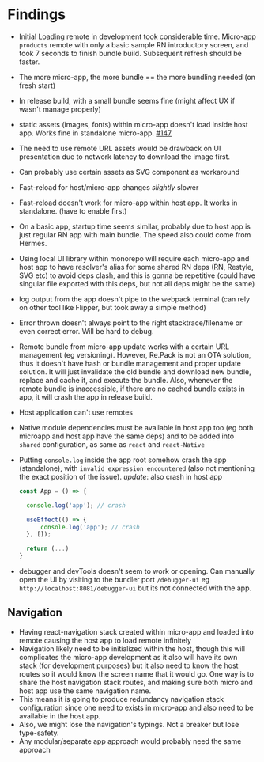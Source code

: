 # Findings

- Initial Loading remote in development took considerable time. Micro-app `products` remote with only a basic sample RN introductory screen, and took 7 seconds to finish bundle build. Subsequent refresh should be faster.
- The more micro-app, the more bundle == the more bundling needed (on fresh start)
- In release build, with a small bundle seems fine (might affect UX if wasn't manage properly)
- static assets (images, fonts) within micro-app doesn't load inside host app. Works fine in standalone micro-app. [#147](https://github.com/callstack/repack/issues/147#issuecomment-1008792049)
- The need to use remote URL assets would be drawback on UI presentation due to network latency to download the image first.
- Can probably use certain assets as SVG component as workaround
- Fast-reload for host/micro-app changes _slightly_ slower
- Fast-reload doesn't work for micro-app within host app. It works in standalone. (have to enable first)
- On a basic app, startup time seems similar, probably due to host app is just regular RN app with main bundle. The speed also could come from Hermes.
- Using local UI library within monorepo will require each micro-app and host app to have resolver's alias for some shared RN deps (RN, Restyle, SVG etc) to avoid deps clash, and this is gonna be repetitive (could have singular file exported with this deps, but not all deps might be the same)
- log output from the app doesn't pipe to the webpack terminal (can rely on other tool like Flipper, but took away a simple method)
- Error thrown doesn't always point to the right stacktrace/filename or even correct error. Will be hard to debug.
- Remote bundle from micro-app update works with a certain URL management (eg versioning). However, Re.Pack is not an OTA solution, thus it doesn't have hash or bundle management and proper update solution. It will just invalidate the old bundle and download new bundle, replace and cache it, and execute the bundle. Also, whenever the remote bundle is inaccessible, if there are no cached bundle exists in app, it will crash the app in release build.
- Host application can't use remotes
- Native module dependencies must be available in host app too (eg both microapp and host app have the same deps) and to be added into `shared` configuration, as same as `react` and `react-Native`
- Putting `console.log` inside the app root somehow crash the app (standalone), with `invalid expression encountered` (also not mentioning the exact position of the issue). _update_: also crash in host app

  ```jsx
  const App = () => {

    console.log('app'); // crash

    useEffect(() => {
        console.log('app'); // crash
    }, []);

    return (...)
  }
  ```

- debugger and devTools doesn't seem to work or opening. Can manually open the UI by visiting to the bundler port `/debugger-ui` eg `http://localhost:8081/debugger-ui` but its not connected with the app.

## Navigation

- Having react-navigation stack created within micro-app and loaded into remote causing the host app to load remote infinitely
- Navigation likely need to be initialized within the host, though this will complicates the micro-app development as it also will have its own stack (for development purposes) but it also need to know the host routes so it would know the screen name that it would go. One way is to share the host navigation stack routes, and making sure both micro and host app use the same navigation name.
- This means it is going to produce redundancy navigation stack configuration since one need to exists in micro-app and also need to be available in the host app.
- Also, we might lose the navigation's typings. Not a breaker but lose type-safety.
- Any modular/separate app approach would probably need the same approach
